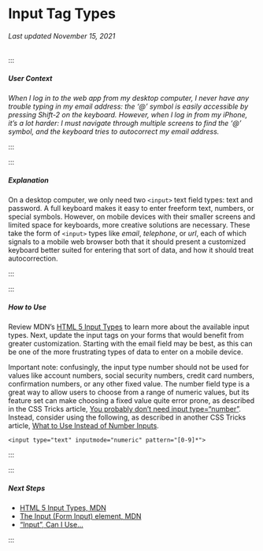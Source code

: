 # Input Tag Types

###### Last updated November 15, 2021

:::

##### User Context

*When I log in to the web app from my desktop computer, I never have any trouble typing in my email address: the ‘@’ symbol is easily accessible by pressing Shift-2 on the keyboard. However, when I log in from my iPhone, it’s a lot harder: I must navigate through multiple screens to find the ‘@’ symbol, and the keyboard tries to autocorrect my email address.*

:::

:::

##### Explanation

On a desktop computer, we only need two `<input>` text field types: text and password. A full keyboard makes it easy to enter freeform text, numbers, or special symbols. However, on mobile devices with their smaller screens and limited space for keyboards, more creative solutions are necessary. These take the form of `<input>` types like *email*, *telephone*, or *url*, each of which signals to a mobile web browser both that it should present a customized keyboard better suited for entering that sort of data, and how it should treat autocorrection.

:::

:::

##### How to Use

Review MDN’s [HTML 5 Input Types](https://developer.mozilla.org/en-US/docs/Learn/Forms/HTML5_input_types) to learn more about the available input types. Next, update the input tags on your forms that would benefit from greater customization. Starting with the email field may be best, as this can be one of the more frustrating types of data to enter on a mobile device.

Important note: confusingly, the input type number should not be used for values like account numbers, social security numbers, credit card numbers, confirmation numbers, or any other fixed value. The number field type is a great way to allow users to choose from a range of numeric values, but its feature set can make choosing a fixed value quite error prone, as described in the CSS Tricks article, [You probably don’t need input type=“number”](https://css-tricks.com/you-probably-dont-need-input-typenumber/). Instead, consider using the following, as described in another CSS Tricks article, [What to Use Instead of Number Inputs](https://css-tricks.com/what-to-use-instead-of-number-inputs/).

`<input type="text" inputmode="numeric" pattern="[0-9]*">`

:::

:::

##### Next Steps

- [HTML 5 Input Types, MDN](https://developer.mozilla.org/en-US/docs/Learn/Forms/HTML5_input_types)
- [The Input (Form Input) element, MDN](https://developer.mozilla.org/en-US/docs/Web/HTML/Element/input)
- [“Input”, Can I Use…](https://caniuse.com/?search=input)

:::
